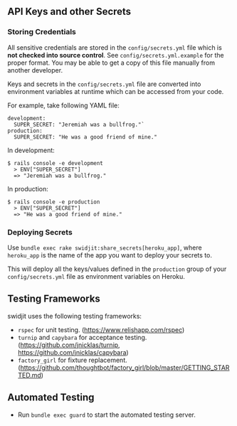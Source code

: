 ## API Keys and other Secrets ##

### Storing Credentials ###

All sensitive credentials are stored in the `config/secrets.yml` file which is **not checked into source control**. See `config/secrets.yml.example` for the proper format. You may be able to get a copy of this file manually from another developer.

Keys and secrets in the `config/secrets.yml` file are converted into environment variables at runtime which can be accessed from your code.

For example, take following YAML file:

    development:
      SUPER_SECRET: "Jeremiah was a bullfrog."`
    production:
      SUPER_SECRET: "He was a good friend of mine."

In development:

    $ rails console -e development
      > ENV["SUPER_SECRET"]
      => "Jeremiah was a bullfrog."

In production:

    $ rails console -e production
      > ENV["SUPER_SECRET"]
      => "He was a good friend of mine."

### Deploying Secrets ###

Use `bundle exec rake swidjit:share_secrets[heroku_app]`, where `heroku_app` is the name of the app you want to deploy your secrets to.

This will deploy all the keys/values defined in the `production` group of your `config/secrets.yml` file as environment variables on Heroku.

## Testing Frameworks ##

swidjit uses the following testing frameworks:

* `rspec` for unit testing. (https://www.relishapp.com/rspec)
* `turnip` and `capybara` for acceptance testing. (https://github.com/jnicklas/turnip, https://github.com/jnicklas/capybara)
* `factory_girl` for fixture replacement. (https://github.com/thoughtbot/factory_girl/blob/master/GETTING_STARTED.md)

## Automated Testing ##
* Run `bundle exec guard` to start the automated testing server.
